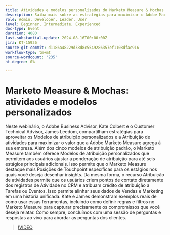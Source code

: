 ```yaml
---
title: Atividades e modelos personalizados do Marketo Measure & Mochas
description: Saiba mais sobre as estratégias para maximizar o Adobe Marketo Measure com atribuição de Modelos e atividades de atribuição personalizadas. Junte-se aos especialistas em Adobe Kate Colbert e James Leedom durante a demonstração de como ajustar a ponderação de atribuição, criar pontos de contato a partir de atividades de CRM e alinhar os dados de Vendas e Marketing. Descubra exemplos reais e obtenha respostas para suas perguntas em uma sessão de perguntas e respostas ao vivo.
role: Admin, Developer, Leader, User
level: Beginner, Intermediate, Experienced
doc-type: Event
duration: 4080
last-substantial-update: 2024-08-16T00:00:00Z
jira: KT-15926
source-git-commit: d1186a48229d38d8c5549286357ef1108dfac916
workflow-type: tm+mt
source-wordcount: '235'
ht-degree: 0%

---
```



# Marketo Measure &amp; Mochas: atividades e modelos personalizados

Neste webinário, o Adobe Business Advisor, Kate Colbert e o Customer Technical Advisor, James Leedom, compartilham estratégias para aproveitar os Modelos de atribuição personalizados e a Atribuição de atividades para maximizar o valor que a Adobe Marketo Measure agrega à sua empresa. Além dos cinco modelos de atribuição padrão, o Marketo Measure também oferece Modelos de atribuição personalizados que permitem aos usuários ajustar a ponderação de atribuição para até seis estágios principais adicionais. Isso permite que o Marketo Measure destaque mais Posições de Touchpoint específicas para os estágios nos quais você deseja desenhar insights. Da mesma forma, o recurso Atribuição de atividades permite que os usuários criem pontos de contato diretamente dos registros de Atividade no CRM e atribuam crédito de atribuição a Tarefas ou Eventos. Isso permite alinhar seus dados de Vendas e Marketing em uma história unificada. Kate e James demonstram exemplos reais de como usar essas ferramentas, incluindo como definir regras e filtros no Marketo Measure para capturar precisamente os compromissos que você deseja relatar. Como sempre, concluímos com uma sessão de perguntas e respostas ao vivo para abordar as perguntas dos clientes.

>[!VIDEO](https://video.tv.adobe.com/v/3432603/?learn=on)
